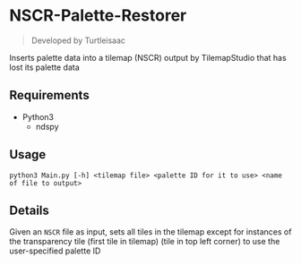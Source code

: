 # NSCR-Palette-Restorer
> Developed by Turtleisaac

Inserts palette data into a tilemap (NSCR) output by TilemapStudio that has lost its palette data



## Requirements

* Python3
  * ndspy 

## Usage

```
python3 Main.py [-h] <tilemap file> <palette ID for it to use> <name of file to output>
```

## Details
Given an `NSCR` file as input, sets all tiles in the tilemap except for instances of the transparency tile (first tile in tilemap) (tile in top left corner) to use the user-specified palette ID
